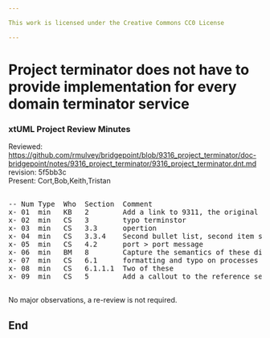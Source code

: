 ```yaml
---

This work is licensed under the Creative Commons CC0 License

---
```


# Project terminator does not have to provide implementation for every domain terminator service
### xtUML Project Review Minutes

Reviewed:  https://github.com/rmulvey/bridgepoint/blob/9316_project_terminator/doc-bridgepoint/notes/9316_project_terminator/9316_project_terminator.dnt.md
   revision: 5f5bb3c  
Present:  Cort,Bob,Keith,Tristan

<pre>

-- Num Type  Who  Section  Comment
x- 01  min   KB   2        Add a link to 9311, the original SR since it has relevant comments
x- 02  min   CS   3        typo terminstor
x- 03  min   CS   3.3      opertion
x- 04  min   CS   3.3.4    Second bullet list, second item should be dialect C, third item should be dialect None
x- 05  min   CS   4.2      port > port message
x- 06  min   BM   8        Capture the semantics of these dialects (probably in table form) in the MASL Modeling and Conversion Guide
x- 07  min   CS   6.1      formatting and typo on processes
x- 08  min   CS   6.1.1.1  Two of these
x- 09  min   CS   5        Add a callout to the reference section above with the hyperlink

</pre>
   
No major observations, a re-review is not required.


End
---
